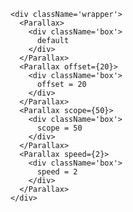 <style>

.wrapper {
	display: inline-block;
}

.box {
	display: inline-block;
	padding: 7px;
	margin-top: 100px;
	margin-left: 20px;
	height: 100px;
	width: 100px;
	background-color: #d4efa5;
	white-space: pre-wrap;
	overflow: hidden;
}

</style>

	<div className='wrapper'>
	  <Parallax>
	    <div className='box'>
	      default
	    </div>
	  </Parallax>
	  <Parallax offset={20}>
	    <div className='box'>
	      offset = 20
	    </div>
	  </Parallax>
	  <Parallax scope={50}>
	    <div className='box'>
	      scope = 50
	    </div>
	  </Parallax>
	  <Parallax speed={2}>
	    <div className='box'>
	      speed = 2
	    </div>
	  </Parallax>
	</div>
